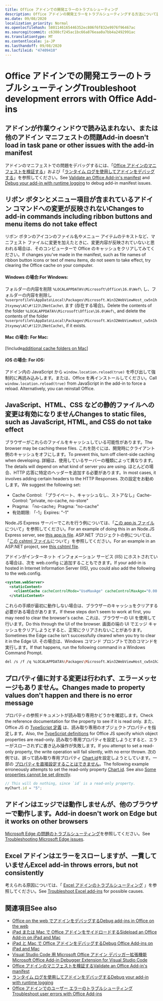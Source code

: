 ```yaml
---
title: Office アドインでの開発エラーのトラブルシューティング
description: Office アドインの開発エラーをトラブルシューティングする方法について説明します。
ms.date: 09/08/2020
localization_priority: Normal
ms.openlocfilehash: 5801146165446352ec806f6f832e9976f96467ac
ms.sourcegitcommit: c6308cf245ac1bc66a876eaa0a7bb4a2492991ac
ms.translationtype: MT
ms.contentlocale: ja-JP
ms.lasthandoff: 09/08/2020
ms.locfileid: "47409410"
---
```

# <a name="troubleshoot-development-errors-with-office-add-ins"></a><span data-ttu-id="f5f3d-103">Office アドインでの開発エラーのトラブルシューティング</span><span class="sxs-lookup"><span data-stu-id="f5f3d-103">Troubleshoot development errors with Office Add-ins</span></span>

## <a name="add-in-doesnt-load-in-task-pane-or-other-issues-with-the-add-in-manifest"></a><span data-ttu-id="f5f3d-104">アドインが作業ウィンドウで読み込まれない、または他のアドイン マニフェストの問題</span><span class="sxs-lookup"><span data-stu-id="f5f3d-104">Add-in doesn't load in task pane or other issues with the add-in manifest</span></span>

<span data-ttu-id="f5f3d-105">アドインのマニフェストでの問題をデバッグするには、「[Office アドインのマニフェストを検証する](troubleshoot-manifest.md)」および「[ランタイム ログを使用してアドインをデバッグする](runtime-logging.md)」を参照してください。</span><span class="sxs-lookup"><span data-stu-id="f5f3d-105">See [Validate an Office Add-in's manifest](troubleshoot-manifest.md) and [Debug your add-in with runtime logging](runtime-logging.md) to debug add-in manifest issues.</span></span>

## <a name="changes-to-add-in-commands-including-ribbon-buttons-and-menu-items-do-not-take-effect"></a><span data-ttu-id="f5f3d-106">リボン ボタンとメニュー項目が含まれているアドイン コマンドへの変更が反映されない</span><span class="sxs-lookup"><span data-stu-id="f5f3d-106">Changes to add-in commands including ribbon buttons and menu items do not take effect</span></span>

<span data-ttu-id="f5f3d-107">リボン ボタンのアイコンのファイル名やメニュー アイテムのテキストなど、マニフェスト ファイルに変更を加えたときに、変更内容が反映されていないと思われる場合は、そのコンピューターで Office のキャッシュをクリアしてみてください。</span><span class="sxs-lookup"><span data-stu-id="f5f3d-107">If changes you've made in the manifest, such as file names of ribbon button icons or text of menu items, do not seem to take effect, try clearing the Office cache on your computer.</span></span> 

#### <a name="for-windows"></a><span data-ttu-id="f5f3d-108">Windows の場合:</span><span class="sxs-lookup"><span data-stu-id="f5f3d-108">For Windows:</span></span>

<span data-ttu-id="f5f3d-109">フォルダーの内容を削除 `%LOCALAPPDATA%\Microsoft\Office\16.0\Wef\` し、フォルダーの内容を削除し `%userprofile%\AppData\Local\Packages\Microsoft.Win32WebViewHost_cw5n1h2txyewy\AC\#!123\INetCache\` ます (存在する場合)。</span><span class="sxs-lookup"><span data-stu-id="f5f3d-109">Delete the contents of the folder `%LOCALAPPDATA%\Microsoft\Office\16.0\Wef\`, and delete the contents of the folder `%userprofile%\AppData\Local\Packages\Microsoft.Win32WebViewHost_cw5n1h2txyewy\AC\#!123\INetCache\`, if it exists.</span></span>

#### <a name="for-mac"></a><span data-ttu-id="f5f3d-110">Mac の場合: </span><span class="sxs-lookup"><span data-stu-id="f5f3d-110">For Mac:</span></span>

[!include[additional cache folders on Mac](../includes/mac-cache-folders.md)]

#### <a name="for-ios"></a><span data-ttu-id="f5f3d-111">iOS の場合: </span><span class="sxs-lookup"><span data-stu-id="f5f3d-111">For iOS:</span></span>
<span data-ttu-id="f5f3d-p101">アドイン内の JavaScript から `window.location.reload(true)` を呼び出して強制的に再読み込みします。または、Office を再インストールしてください。</span><span class="sxs-lookup"><span data-stu-id="f5f3d-p101">Call `window.location.reload(true)` from JavaScript in the add-in to force a reload. Alternatively, you can reinstall Office.</span></span>

## <a name="changes-to-static-files-such-as-javascript-html-and-css-do-not-take-effect"></a><span data-ttu-id="f5f3d-114">JavaScript、HTML、CSS などの静的ファイルへの変更は有効になりません</span><span class="sxs-lookup"><span data-stu-id="f5f3d-114">Changes to static files, such as JavaScript, HTML, and CSS do not take effect</span></span>

<span data-ttu-id="f5f3d-115">ブラウザーがこれらのファイルをキャッシュしている可能性があります。</span><span class="sxs-lookup"><span data-stu-id="f5f3d-115">The browser may be caching these files.</span></span> <span data-ttu-id="f5f3d-116">これを防ぐには、開発時にクライアント側のキャッシュをオフにします。</span><span class="sxs-lookup"><span data-stu-id="f5f3d-116">To prevent this, turn off client-side caching when developing.</span></span> <span data-ttu-id="f5f3d-117">詳細は、使用しているサーバーの種類によって異なります。</span><span class="sxs-lookup"><span data-stu-id="f5f3d-117">The details will depend on what kind of server you are using.</span></span> <span data-ttu-id="f5f3d-118">ほとんどの場合、HTTP 応答に特定のヘッダーを追加する必要があります。</span><span class="sxs-lookup"><span data-stu-id="f5f3d-118">In most cases, it involves adding certain headers to the HTTP Responses.</span></span> <span data-ttu-id="f5f3d-119">次の設定をお勧めします。</span><span class="sxs-lookup"><span data-stu-id="f5f3d-119">We suggest the following set:</span></span>

- <span data-ttu-id="f5f3d-120">Cache Control: 「プライベート、キャッシュなし、ストアなし」</span><span class="sxs-lookup"><span data-stu-id="f5f3d-120">Cache-Control: "private, no-cache, no-store"</span></span>
- <span data-ttu-id="f5f3d-121">Pragma: 「no-cache」</span><span class="sxs-lookup"><span data-stu-id="f5f3d-121">Pragma: "no-cache"</span></span>
- <span data-ttu-id="f5f3d-122">有効期限: 「-1」</span><span class="sxs-lookup"><span data-stu-id="f5f3d-122">Expires: "-1"</span></span>

<span data-ttu-id="f5f3d-123">Node.JS Express サーバーでこれを行う例については、「[この app.js ファイル](https://github.com/OfficeDev/Office-Add-in-NodeJS-SSO/blob/master/Complete/app.js)について」を参照してください。</span><span class="sxs-lookup"><span data-stu-id="f5f3d-123">For an example of doing this in an Node.JS Express server, see [this app.js file](https://github.com/OfficeDev/Office-Add-in-NodeJS-SSO/blob/master/Complete/app.js).</span></span> <span data-ttu-id="f5f3d-124">ASP.NET プロジェクトの例については、「[この cshtml ファイル](https://github.com/OfficeDev/Office-Add-in-ASPNET-SSO/blob/master/Complete/Office-Add-in-ASPNET-SSO-WebAPI/Views/Shared/_Layout.cshtml)について」を参照してください。</span><span class="sxs-lookup"><span data-stu-id="f5f3d-124">For an example in an ASP.NET project, see [this cshtml file](https://github.com/OfficeDev/Office-Add-in-ASPNET-SSO/blob/master/Complete/Office-Add-in-ASPNET-SSO-WebAPI/Views/Shared/_Layout.cshtml).</span></span>

<span data-ttu-id="f5f3d-125">アドインがインターネット インフォメーション サービス (IIS) にホストされている場合は、次を web.config に追加することもできます。</span><span class="sxs-lookup"><span data-stu-id="f5f3d-125">If your add-in is hosted in Internet Information Server (IIS), you could also add the following to the web.config.</span></span>

```xml
<system.webServer>
  <staticContent>
    <clientCache cacheControlMode="UseMaxAge" cacheControlMaxAge="0.00:00:00" cacheControlCustom="must-revalidate" />
  </staticContent>
```

<span data-ttu-id="f5f3d-126">これらの手順が最初に動作しない場合は、ブラウザーのキャッシュをクリアする必要がある場合があります。</span><span class="sxs-lookup"><span data-stu-id="f5f3d-126">If these steps don't seem to work at first, you may need to clear the browser's cache.</span></span> <span data-ttu-id="f5f3d-127">これは、ブラウザーの UI を使用して行います。</span><span class="sxs-lookup"><span data-stu-id="f5f3d-127">Do this through the UI of the browser.</span></span> <span data-ttu-id="f5f3d-128">画面の端の UI でエッジ キャッシュをクリアしようとすると、正常にクリアされないことがあります。</span><span class="sxs-lookup"><span data-stu-id="f5f3d-128">Sometimes the Edge cache isn't successfully cleared when you try to clear it in the Edge UI.</span></span> <span data-ttu-id="f5f3d-129">その場合は、Windows コマンド プロンプトで次のコマンドを実行します。</span><span class="sxs-lookup"><span data-stu-id="f5f3d-129">If that happens, run the following command in a Windows Command Prompt.</span></span>

```bash
del /s /f /q %LOCALAPPDATA%\Packages\Microsoft.Win32WebViewHost_cw5n1h2txyewy\AC\#!123\INetCache\
```

## <a name="changes-made-to-property-values-dont-happen-and-there-is-no-error-message"></a><span data-ttu-id="f5f3d-130">プロパティ値に対する変更は行われず、エラーメッセージもありません。</span><span class="sxs-lookup"><span data-stu-id="f5f3d-130">Changes made to property values don't happen and there is no error message</span></span>

<span data-ttu-id="f5f3d-131">プロパティの参照ドキュメントが読み取り専用かどうかを確認します。</span><span class="sxs-lookup"><span data-stu-id="f5f3d-131">Check the reference documentation for the property to see if it is read only.</span></span> <span data-ttu-id="f5f3d-132">また、Office JS の [TypeScript 定義](../develop/referencing-the-javascript-api-for-office-library-from-its-cdn.md) は、読み取り専用のオブジェクトプロパティを指定します。</span><span class="sxs-lookup"><span data-stu-id="f5f3d-132">Also, the [TypeScript definitions](../develop/referencing-the-javascript-api-for-office-library-from-its-cdn.md) for Office JS specify which object properties are read-only.</span></span> <span data-ttu-id="f5f3d-133">読み取り専用プロパティを設定しようとすると、エラーがスローされずに書き込み操作が失敗します。</span><span class="sxs-lookup"><span data-stu-id="f5f3d-133">If you attempt to set a read-only property, the write operation will fail silently, with no error thrown.</span></span> <span data-ttu-id="f5f3d-134">次の例では、誤って読み取り専用プロパティ [Chart.id](/javascript/api/excel/excel.chart#id)を設定しようとしています。一部の [プロパティを直接設定することはできません](../develop/application-specific-api-model.md#some-properties-cannot-be-set-directly)。</span><span class="sxs-lookup"><span data-stu-id="f5f3d-134">The following example erroneously attempts to set the read-only property [Chart.id](/javascript/api/excel/excel.chart#id). See also [Some properties cannot be set directly](../develop/application-specific-api-model.md#some-properties-cannot-be-set-directly).</span></span>

```js
// This will do nothing, since `id` is a read-only property.
myChart.id = "5";
```

## <a name="add-in-doesnt-work-on-edge-but-it-works-on-other-browsers"></a><span data-ttu-id="f5f3d-135">アドインはエッジでは動作しませんが、他のブラウザーで動作します。</span><span class="sxs-lookup"><span data-stu-id="f5f3d-135">Add-in doesn't work on Edge but it works on other browsers</span></span>

<span data-ttu-id="f5f3d-136">[Microsoft Edge の問題のトラブルシューティング](../concepts/browsers-used-by-office-web-add-ins.md#troubleshooting-microsoft-edge-issues)を参照してください。</span><span class="sxs-lookup"><span data-stu-id="f5f3d-136">See [Troubleshooting Microsoft Edge issues](../concepts/browsers-used-by-office-web-add-ins.md#troubleshooting-microsoft-edge-issues).</span></span>

## <a name="excel-add-in-throws-errors-but-not-consistently"></a><span data-ttu-id="f5f3d-137">Excel アドインはエラーをスローしますが、一貫していません</span><span class="sxs-lookup"><span data-stu-id="f5f3d-137">Excel add-in throws errors, but not consistently</span></span>

<span data-ttu-id="f5f3d-138">考えられる原因については、「 [Excel アドインのトラブルシューティング](../excel/excel-add-ins-troubleshooting.md) 」を参照してください。</span><span class="sxs-lookup"><span data-stu-id="f5f3d-138">See [Troubleshoot Excel add-ins](../excel/excel-add-ins-troubleshooting.md) for possible causes.</span></span>

## <a name="see-also"></a><span data-ttu-id="f5f3d-139">関連項目</span><span class="sxs-lookup"><span data-stu-id="f5f3d-139">See also</span></span>

- [<span data-ttu-id="f5f3d-140">Office on the web でアドインをデバッグする</span><span class="sxs-lookup"><span data-stu-id="f5f3d-140">Debug add-ins in Office on the web</span></span>](debug-add-ins-in-office-online.md)
- [<span data-ttu-id="f5f3d-141">iPad または Mac で Office アドインをサイドロードする</span><span class="sxs-lookup"><span data-stu-id="f5f3d-141">Sideload an Office Add-in on iPad and Mac</span></span>](sideload-an-office-add-in-on-ipad-and-mac.md)  
- [<span data-ttu-id="f5f3d-142">iPad と Mac で Office アドインをデバッグする</span><span class="sxs-lookup"><span data-stu-id="f5f3d-142">Debug Office Add-ins on iPad and Mac</span></span>](debug-office-add-ins-on-ipad-and-mac.md)  
- [<span data-ttu-id="f5f3d-143">Visual Studio Code 用 Microsoft Office アドイン デバッガー拡張機能</span><span class="sxs-lookup"><span data-stu-id="f5f3d-143">Microsoft Office Add-in Debugger Extension for Visual Studio Code</span></span>](debug-with-vs-extension.md)
- [<span data-ttu-id="f5f3d-144">Office アドインのマニフェストを検証する</span><span class="sxs-lookup"><span data-stu-id="f5f3d-144">Validate an Office Add-in's manifest</span></span>](troubleshoot-manifest.md)
- [<span data-ttu-id="f5f3d-145">ランタイム ログを使用してアドインをデバッグする</span><span class="sxs-lookup"><span data-stu-id="f5f3d-145">Debug your add-in with runtime logging</span></span>](runtime-logging.md)
- [<span data-ttu-id="f5f3d-146">Office アドインでのユーザー エラーのトラブルシューティング</span><span class="sxs-lookup"><span data-stu-id="f5f3d-146">Troubleshoot user errors with Office Add-ins</span></span>](testing-and-troubleshooting.md)
